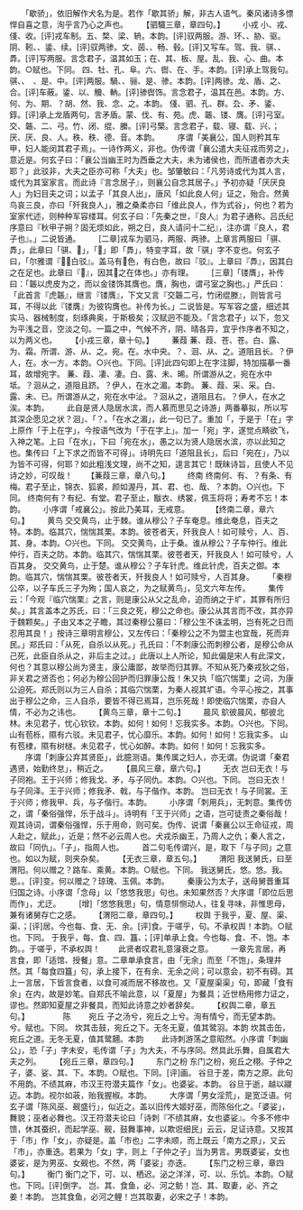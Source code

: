 <!-- { "loadSidebar": true } -->
　　「歇骄」，依旧解作犬名为是。若作「歇其骄」解，非古人语气。秦风诸诗多慓悍自喜之意，洵乎言乃心之声也。
　　【驷驖三章，章四句。】
　　小戎
小、戎、俴、收。[评]戎车制。五、楘、梁、辀。本韵。[评]驭两服。游、环、、胁、驱。阴、靷、、鋈、续。[评]驭两骖。文、茵、、畅、毂。[评]又写车。驾、我、骐、、馵。[评]写两服。言念君子，温其如玉；在、其、板、屋。乱、我、心、曲。本韵。○赋也。下同。
四、牡、孔、阜。六、辔、在、手。本韵。[评]承上驾我句。骐、、　、是、中。[评]两服。騧、、骊、是、骖。本韵。[评]两骖。龙、盾、之、合。[评]车蔽。鋈、以、觼、軜。[评]骖辔饰。言念君子，温其在邑。本韵。方、何、为、期、？胡、然、我、念、之。本韵。
俴、驷、孔、群。厹、矛、鋈、錞。[评]承上龙盾两句，言矛盾。蒙、伐、有、苑。虎、韔、镂、膺。[评]弓室。交、韔、二、弓。竹、闭、绲、縢。[评]弓檠。言念君子，载、寝、载、兴、；厌、厌、良、人。秩、秩、德、音。本韵。
　　序谓「美襄公，国人则矜其车甲，妇人能闵其君子焉」。一诗作两义，非也。伪传谓「襄公遣大夫征戎而劳之」，意近是。何玄子曰：「襄公当幽王时为西垂之大夫，未为诸侯也，而所遣者亦大夫耶？」此驳非，大夫之臣亦可称「大夫」也。邹肇敏曰：「凡劳诗或代为其人言，或代为其室家言。而此诗『言念居子』，则襄公自念其居子。」予初亦疑「厌厌良人」为妇目夫之词；以孟子「其良人出」，唐风「如此良人何」证之，殆合。然黄鸟哀三良，亦曰「歼我良人」，雅之桑柔亦曰「维此良人，作为式谷」，何也？若为室家代述，则种种军容缕耳。何玄子曰：「先秦之世，『良人』为君子通称。吕氏纪序意曰『秋甲子朔？固无烦如此，朔之日，良人请问十二纪』，注亦谓『良人，君子也』。」二说皆通。
　　[二章]戎车为驷马，两服、两骖。上章言两服曰「骐、馵」，此章曰「骐、」，「」即「馵」，特变字耳，故「骐」字不变也。何玄子曰，「尔雅谓『，白驳』。盖马有色，有白色，故曰『驳』。上章曰『馵』，因其白之在足也。此章曰『』，因其之在体也。」亦有理。
　　[三章]「镂膺」，补传曰：「韔以虎皮为之，而以金镂饰其膺也。膺，胸也，谓弓室之胸也。」严氏曰：「此首言『虎韔』，继言『镂膺』，下文又言『交韔二弓，竹闭绲滕』，则皆言弓耳，不得以此『镂膺』为彼钩膺也。补传为长。」二说皆是。写军容之盛，细述其实马、器械制度，刻琢典奥，于斯极矣；汉赋迥不能及。「言念君子」以下，忽又为平浅之音，空淡之句。一篇之中，气候不齐，阴、晴各异，宜乎作序者不知之，以为两义也。
　　【小戎三章，章十句。】
　　蒹葭
蒹、葭、苍、苍。白、露、为、霜。所谓、游、从、之。宛。在。水中央。？、洄、从、之。道阻且长。？伊人，在。水一方。本韵。○兴也。下同。[评]此四句即上在字注脚，特加描摹一番耳，故增宛字。
蒹、葭、凄、凄。白、露、未、晞。所谓游从之，宛在水中坻。？洄从之，道阻且跻。？伊人，在水之湄。本韵。
蒹、葭、采、采。白、露、未、已。所谓游从之，宛在水中沚。？洄从之，道阻且右。？伊人，在水之涘。本韵。
　　此自是贤人隐居水滨，而人慕而思见之诗游」两番摹拟，所以写其深企愿见之状？洄」、「？。「在水之湄」，此一句已了。重加「，于是于「在」字上原作「于上在字」，今按语气改为「于在字上」。加一「宛」字，遂觉点睛欲飞，入神之笔。上曰「在水」，下曰「宛在水」，愚之以为贤人隐居水滨，亦以此知之也。集传曰「上下求之而皆不可得」。诗明先曰「道阻且长」，后曰「宛在」，乃以为皆不可得，何耶？如此粗浅文理，尚不之知，遑言其它！既昧诗旨，且使人不见诗之妙，可叹哉！
　　【蒹葭三章，章八句。】
　　终南
终南何、有、？有条、有梅。君子至止，锦衣、狐裘，颜如渥丹，其、君、也、哉、？本韵。○兴也。下同。
终南何有？有纪、有堂。君子至止，黻衣、绣裳，佩玉将将；寿考不忘！本韵。
　　小序谓「戒襄公」。按此乃美耳，无戒意。
　　　【终南二章，章六句。】
　　黄鸟
交交黄鸟，止于棘。谁从穆公？子车奄息。维此奄息，百夫之特。本韵。临其穴，惴惴其栗。本韵。彼苍者天，歼我良人！如可赎兮，人、百、其、身。本韵。○兴也。下同。
交交黄鸟，止于桑。谁从穆公？子车仲行。维此仲行，百夫之防。本韵。临其穴，惴惴其栗。彼苍者天，歼我良人！如可赎兮，人百其身。
交交黄鸟，止于楚。谁从穆公？子车针虎。维此针虎，百夫之御。本韵。临其穴，惴惴其栗。彼苍者天，歼我良人！如可赎兮，人百其身。
　　「秦穆公卒，以子车氏三子为殉；国人哀之，为之赋黄鸟」，见文六年左传。
　　集传云：「今观『临穴惴栗』之言，则是康公从父之乱命，迫而纳之于圹，其罪有所归矣。」其言盖本之苏氏，曰：「三良之死，穆公之命也。康公从其言而不改，其亦异于魏颗矣。」子由又本之子瞻，其过秦穆公墓曰：「穆公生不诛孟明，岂有死之日而忍用其良！」按诗三章明言穆公，又左传曰：「秦穆公之不为盟主也宜哉，死而弃民。」郑氏曰：「从死，自杀以从死。」孔氏曰：「不刺康公而刺穆公者，是穆公命从己死，此臣自杀从之，非后主之过。」此唐以上人所论，知此偏是宋人有此深文，何也？其意以穆公尚为贤主，康公庸鄙，故举而归其罪。不知从死乃秦戎狄之俗，非关君之贤否也；何必为穆公回护而归罪康公哉！朱又执「临穴惴栗」之词，为康公迫死。郑氏则以为三人自杀；其临穴惴栗，为秦人视其圹语。今平心按之，其事出于穆公之命，三人自杀，要皆不得已焉耳，岂乐死哉！即使临穴惴栗，亦自人情，不必为之讳也。
　　【黄鸟三章，章十二句。】
　　晨风
鴥彼晨风，郁彼北林。未见君子，忧心钦钦。本韵。如何！如何！忘我实多。本韵。○兴也。下同。
山有苞栎，隰有六驳。未见君子，忧心靡乐。本韵。如何！如何！忘我实多。
山有苞棣，隰有树檖。未见君子，忧心如醉。本韵。如何！如何！忘我实多。
　　序谓「刺康公弃其贤臣」，此臆测语。集传属之妇人，亦无谓。伪说谓「秦君遇贤，始勤终怠」，稍近之。
　　【晨风三章，章六句。】
　　无衣
岂曰无衣！与子同袍。王于兴师；修我戈、矛，与子同仇。本韵。○兴也。下同。
岂曰无衣！与子同泽。王于兴师；修我矛、戟，与子偕作。本韵。
岂曰无衣！与子同裳。王于兴师；修我甲、兵，与子偕行。本韵。
　　小序谓「刺用兵」，无刺意。集传仿之，谓「秦俗强悍，乐于战斗」。诗明有「王于兴师」之语，岂可徒责之秦俗哉！观其诗词，谓秦俗强悍，乐于用命，则可矣。伪传、说谓「秦襄公以王命征戎，周人赴之，赋此」，近是；然不必云周人也。犬戎杀幽王，乃周人之仇；秦人言之，故曰「同仇」。「子」，指周人也。
　　首二句毛传谓兴，是，取下「与子同」之意也。如以为赋，则夹杂矣。
　　【无衣三章，章五句。】
　　渭阳
我送舅氏，曰至渭阳。何以赠之？路车、乘黄。本韵。○赋也。下同。
我送舅氏，悠。悠。我。思。。[评]变。何以赠之？琼瑰、玉佩。本韵。
　　秦康公为太子，送母舅晋重耳归国之诗。小序谓「念母」以「悠悠我思」句也。未知果然否？大序谓「即位后思而作」，尤迂。
　　[增]「悠悠我思」句，情意悱恻动人，往复寻味，非惟思母，兼有诸舅存亡之感。
　　【渭阳二章，章四句。】
　　权舆
于我乎，夏、屋、渠、渠、；[评]居。今也每、食、无、余。[评]食。于嗟乎，句。不承权舆！本韵。○赋也。下同。
于我乎，每、食、四、簋、；[评]单承上食。今也每、食、不、饱。本韵。。于嗟乎，不承权舆！
　　此贤者叹君礼意寖衰之意。
　　一章先言居，再言食，即「适馆、授餐」意。二章单承食言，由「无余」而至「不饱」，条理井然。其「每食四簋」句，承上接下，在有余、无余之间；可以意会，初不有碍。其上一言居，下皆言食者，以食可减而居不移故也。又「夏屋渠渠」句，即藏「食有余」在内，故是妙笔。自郑氏不喻此意，以「夏屋」为餐具；近世杨用修力证之，谬也。然即知夏屋之非餐具，而知此诗意之妙者辞矣。
　　【权舆二章，章五句。】
　　　　陈
　　宛丘
子之汤兮，宛丘之上兮。洵有情兮，而无望本韵。兮。赋也。下同。
坎其击鼓，宛丘之下。无冬无夏，值其鹭羽。本韵
坎其击缶，宛丘之道。无冬无夏，值其鹭翿。本韵
　　此诗刺游荡之意昭然。小序谓「刺幽公」，恐「子」字未安，毛传谓「子」为大夫，不与序同。然具此乐舞，自属君大夫之列。
　　【宛丘三章，章四句。】
　　东门之枌
东门之枌，宛丘之栩。子仲之子，婆、娑、其、下。本韵。○赋也。下同。[评]画。
谷旦于差，南方之原。此句不用韵。不绩其麻，市汉王符潜夫篇作「女」。也婆娑。本韵。
谷旦于逝，越以鬷迈。本韵。视尔如荍，贻我握椒。本韵。
　　大序谓「男女淫荒」，是宽泛语。何玄子谓「陈风巫、觋盛行」，似近之。盖以旧传大姬好巫，而陈俗化之。「婆娑」，舞貌；巫者必舞也。汉王符潜夫论曰「诗刺『不绩其麻，女也婆娑』。今多不修中馈，休其蚕织，而起学巫、觋，鼓舞事神，以欺诳细民」云云，足证诗意。又按其于「市」作「女」，亦疑是。盖「市也」二字未顺，而上既云「南方之原」，又云「市」，亦重迭。若果为「女」字，则上「子仲之子」当为男言。男既婆娑，女也婆娑，是为男巫、女觋也。不然，两「婆娑」亦迭。
　　【东门之枌三章，章四句。】
　　衡门
衡门之下，可、以、栖迟。泌之洋洋，可、以、乐饥。本韵。○赋也。下同。[评]倒字。
岂、其、食鱼，必、河之鲂！岂、其、取妻，必、齐之姜！本韵。
岂其食鱼，必河之鲤！岂其取妻，必宋之子！本韵。

